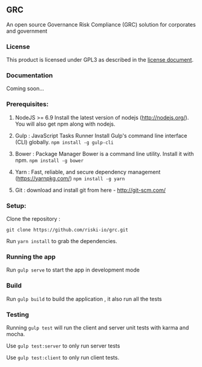 ## GRC
An open source Governance Risk Compliance (GRC) solution for corporates and government


### License

This product is licensed under GPL3 as described in the [license document](LICENSE).

### Documentation

Coming soon...

### Prerequisites:

1. NodeJS >= 6.9
Install the latest version of nodejs (http://nodejs.org/). You will also get npm along with nodejs.

2. Gulp : JavaScript Tasks Runner
Install Gulp's command line interface (CLI) globally.
`npm install -g gulp-cli`

3. Bower : Package Manager
Bower is a command line utility. Install it with npm.
`npm install -g bower`

4. Yarn : Fast, reliable, and secure dependency management (https://yarnpkg.com/)
`npm install -g yarn`

5. Git : download and install git from here - http://git-scm.com/

### Setup:

Clone the repository :

`git clone https://github.com/riski-io/grc.git`

Run `yarn install` to grab the dependencies.

### Running the app

Run `gulp serve` to start the app in development mode

### Build

Run `gulp build` to build the application , it also run all the tests

### Testing

Running `gulp test` will run the client and server unit tests with karma and mocha.

Use `gulp test:server` to only run server tests

Use `gulp test:client` to only run client tests.
